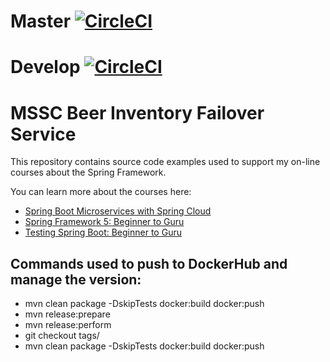# Master  [![CircleCI](https://dl.circleci.com/status-badge/img/gh/JackAubrey/mssc-beer-inventory-failover-service/tree/master.svg?style=svg)](https://dl.circleci.com/status-badge/redirect/gh/JackAubrey/mssc-beer-inventory-failover-service/tree/master)
# Develop [![CircleCI](https://dl.circleci.com/status-badge/img/gh/JackAubrey/mssc-beer-inventory-failover-service/tree/develop.svg?style=svg)](https://dl.circleci.com/status-badge/redirect/gh/JackAubrey/mssc-beer-inventory-failover-service/tree/develop)
# MSSC Beer Inventory Failover Service

This repository contains source code examples used to support my on-line courses about the Spring Framework.

You can learn more about the courses here:
* [Spring Boot Microservices with Spring Cloud](https://www.udemy.com/spring-boot-microservices-with-spring-cloud-beginner-to-guru/?couponCode=GIT_HUB2)
* [Spring Framework 5: Beginner to Guru](https://www.udemy.com/course/spring-framework-5-beginner-to-guru/?couponCode=GITHUB_SFGPETCLINIC)
* [Testing Spring Boot: Beginner to Guru](https://www.udemy.com/testing-spring-boot-beginner-to-guru/?couponCode=GITHUB_REPO_SF5B2G)

## Commands used to push to DockerHub and manage the version:
* mvn clean package -DskipTests docker:build docker:push
* mvn release:prepare
* mvn release:perform
* git checkout tags/<TAG>
* mvn clean package -DskipTests docker:build docker:push
